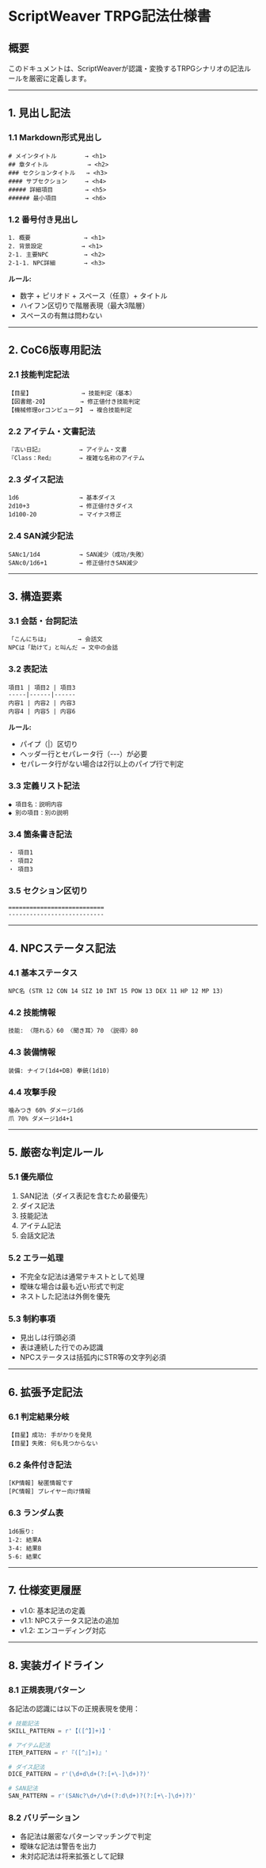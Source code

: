 # ScriptWeaver TRPG記法仕様書

## 概要
このドキュメントは、ScriptWeaverが認識・変換するTRPGシナリオの記法ルールを厳密に定義します。

---

## 1. 見出し記法

### 1.1 Markdown形式見出し
```
# メインタイトル        → <h1>
## 章タイトル           → <h2>
### セクションタイトル   → <h3>
#### サブセクション     → <h4>
##### 詳細項目         → <h5>
###### 最小項目        → <h6>
```

### 1.2 番号付き見出し
```
1. 概要               → <h1>
2. 背景設定           → <h1>
2-1. 主要NPC          → <h2>
2-1-1. NPC詳細        → <h3>
```

**ルール:**
- 数字 + ピリオド + スペース（任意）+ タイトル
- ハイフン区切りで階層表現（最大3階層）
- スペースの有無は問わない

---

## 2. CoC6版専用記法

### 2.1 技能判定記法
```
【目星】              → 技能判定（基本）
【図書館-20】         → 修正値付き技能判定
【機械修理orコンピュータ】 → 複合技能判定
```

### 2.2 アイテム・文書記法
```
『古い日記』          → アイテム・文書
『Class：Red』       → 複雑な名称のアイテム
```

### 2.3 ダイス記法
```
1d6                 → 基本ダイス
2d10+3              → 修正値付きダイス
1d100-20            → マイナス修正
```

### 2.4 SAN減少記法
```
SANc1/1d4           → SAN減少（成功/失敗）
SANc0/1d6+1         → 修正値付きSAN減少
```

---

## 3. 構造要素

### 3.1 会話・台詞記法
```
「こんにちは」        → 会話文
NPCは「助けて」と叫んだ → 文中の会話
```

### 3.2 表記法
```
項目1 | 項目2 | 項目3
-----|------|------
内容1 | 内容2 | 内容3
内容4 | 内容5 | 内容6
```

**ルール:**
- パイプ（|）区切り
- ヘッダー行とセパレータ行（---）が必要
- セパレータ行がない場合は2行以上のパイプ行で判定

### 3.3 定義リスト記法
```
◆ 項目名：説明内容
◆ 別の項目：別の説明
```

### 3.4 箇条書き記法
```
・ 項目1
・ 項目2
・ 項目3
```

### 3.5 セクション区切り
```
===========================
---------------------------
```

---

## 4. NPCステータス記法

### 4.1 基本ステータス
```
NPC名 (STR 12 CON 14 SIZ 10 INT 15 POW 13 DEX 11 HP 12 MP 13)
```

### 4.2 技能情報
```
技能: 〈隠れる〉60 〈聞き耳〉70 〈説得〉80
```

### 4.3 装備情報
```
装備: ナイフ(1d4+DB) 拳銃(1d10)
```

### 4.4 攻撃手段
```
噛みつき 60% ダメージ1d6
爪 70% ダメージ1d4+1
```

---

## 5. 厳密な判定ルール

### 5.1 優先順位
1. SAN記法（ダイス表記を含むため最優先）
2. ダイス記法
3. 技能記法
4. アイテム記法
5. 会話文記法

### 5.2 エラー処理
- 不完全な記法は通常テキストとして処理
- 曖昧な場合は最も近い形式で判定
- ネストした記法は外側を優先

### 5.3 制約事項
- 見出しは行頭必須
- 表は連続した行でのみ認識
- NPCステータスは括弧内にSTR等の文字列必須

---

## 6. 拡張予定記法

### 6.1 判定結果分岐
```
【目星】成功: 手がかりを発見
【目星】失敗: 何も見つからない
```

### 6.2 条件付き記法
```
[KP情報] 秘匿情報です
[PC情報] プレイヤー向け情報
```

### 6.3 ランダム表
```
1d6振り: 
1-2: 結果A
3-4: 結果B  
5-6: 結果C
```

---

## 7. 仕様変更履歴

- v1.0: 基本記法の定義
- v1.1: NPCステータス記法の追加
- v1.2: エンコーディング対応

---

## 8. 実装ガイドライン

### 8.1 正規表現パターン
各記法の認識には以下の正規表現を使用：

```python
# 技能記法
SKILL_PATTERN = r'【([^】]+)】'

# アイテム記法  
ITEM_PATTERN = r'『([^』]+)』'

# ダイス記法
DICE_PATTERN = r'(\d+d\d+(?:[+\-]\d+)?)'

# SAN記法
SAN_PATTERN = r'(SANc?\d+/\d+(?:d\d+)?(?:[+\-]\d+)?)'
```

### 8.2 バリデーション
- 各記法は厳密なパターンマッチングで判定
- 曖昧な記法は警告を出力
- 未対応記法は将来拡張として記録